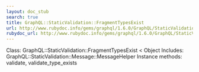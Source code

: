 ```yaml
---
layout: doc_stub
search: true
title: GraphQL::StaticValidation::FragmentTypesExist
url: http://www.rubydoc.info/gems/graphql/1.6.0/GraphQL/StaticValidation/FragmentTypesExist
rubydoc_url: http://www.rubydoc.info/gems/graphql/1.6.0/GraphQL/StaticValidation/FragmentTypesExist
---
```


Class: GraphQL::StaticValidation::FragmentTypesExist < Object
Includes:
GraphQL::StaticValidation::Message::MessageHelper
Instance methods:
validate, validate_type_exists

